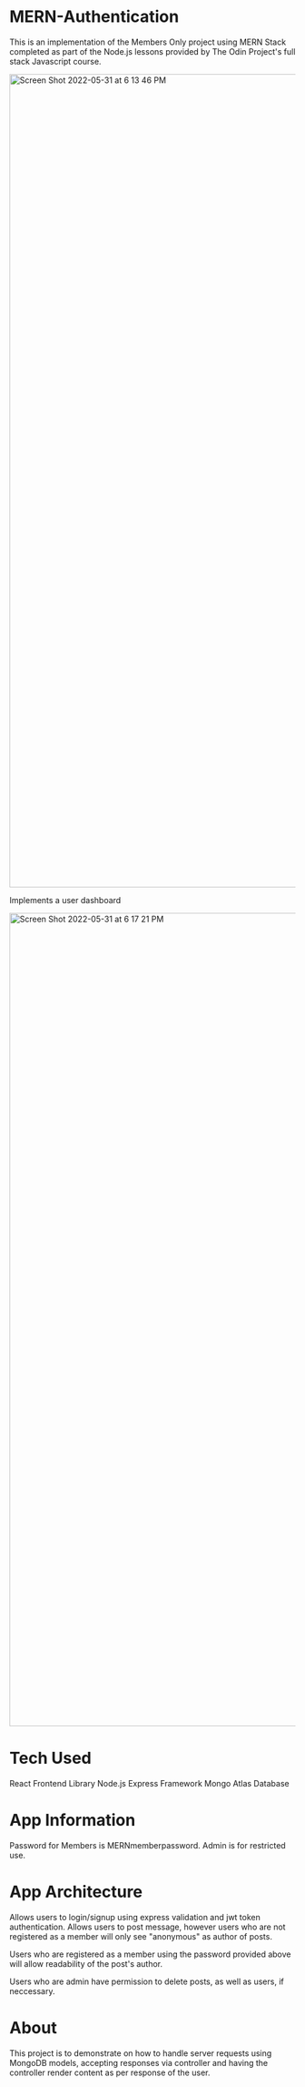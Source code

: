 # MERN-Authentication

This is an implementation of the Members Only project using MERN Stack completed as part of the Node.js lessons provided by The Odin Project's full stack Javascript course.

<img width="1429" alt="Screen Shot 2022-05-31 at 6 13 46 PM" src="https://user-images.githubusercontent.com/90993242/171293160-7787ee26-9ac5-4931-99fd-116ebc796f3d.png">

Implements a user dashboard

<img width="1429" alt="Screen Shot 2022-05-31 at 6 17 21 PM" src="https://user-images.githubusercontent.com/90993242/171293346-9514d4e5-146a-40ab-866b-36acd997ec92.png">


# Tech Used
React Frontend Library
Node.js
Express Framework
Mongo Atlas Database

# App Information
Password for Members is MERNmemberpassword.
Admin is for restricted use.

# App Architecture
Allows users to login/signup using express validation and jwt token authentication.  Allows users to post message, however
users who are not registered as a member will only see "anonymous" as author of posts.  

Users who are registered as a member using the password provided above will allow readability of the post's author.

Users who are admin have permission to delete posts, as well as users, if neccessary.  

# About
This project is to demonstrate on how to handle server requests using MongoDB models, accepting responses via controller and having the controller
render content as per response of the user.  
